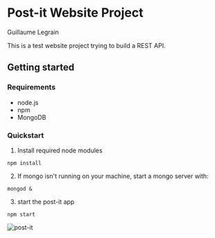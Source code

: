 Post-it Website Project
=======================
Guillaume Legrain

This is a test website project trying to build a REST API.

## Getting started
### Requirements
- node.js
- npm
- MongoDB


### Quickstart
1. Install required node modules

```
npm install
```
2. If mongo isn't running on your machine, start a mongo server with:

```
mongod &
```

3. start the post-it app

```
npm start
```

<!-- ### On Mac OS X
Redis can be installed on Mac OS X using [Homebrew](http://brew.sh/)
      brew install redis -->


![post-it](https://cloud.githubusercontent.com/assets/1526213/6551067/5b68d048-c5ef-11e4-965b-518c072e8732.png)
